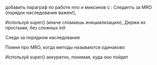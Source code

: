 добавить параграф по работе mro и миксинов с :
Следиnть за MRO (порядок наследования важен!),

Используй super() (иначе сломаешь инициализацию),
Держи их простыми, без сложных init

Следи за порядком наследования

Помни про MRO, когда методы называются одинаково

Используй super() аккуратно, понимая, куда оно пойдет 